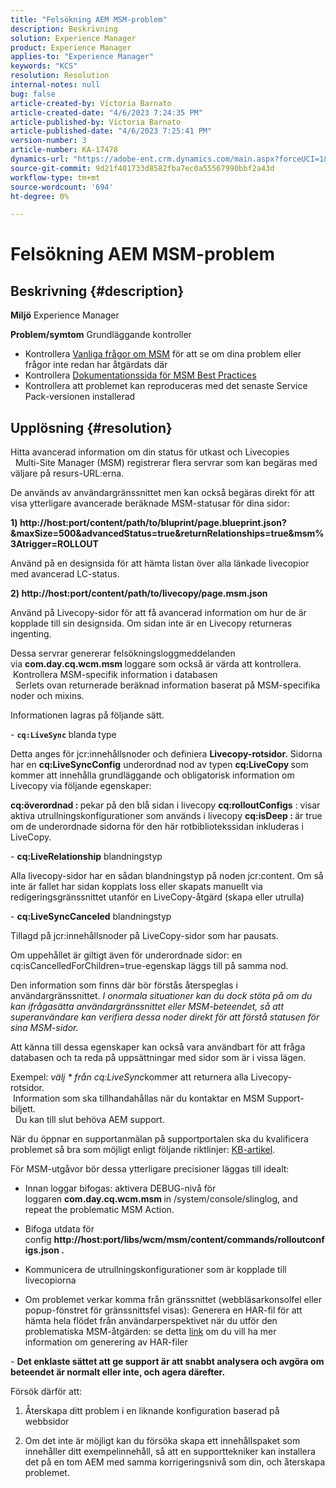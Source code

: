 ```yaml
---
title: "Felsökning AEM MSM-problem"
description: Beskrivning
solution: Experience Manager
product: Experience Manager
applies-to: "Experience Manager"
keywords: "KCS"
resolution: Resolution
internal-notes: null
bug: false
article-created-by: Victoria Barnato
article-created-date: "4/6/2023 7:24:35 PM"
article-published-by: Victoria Barnato
article-published-date: "4/6/2023 7:25:41 PM"
version-number: 3
article-number: KA-17478
dynamics-url: "https://adobe-ent.crm.dynamics.com/main.aspx?forceUCI=1&pagetype=entityrecord&etn=knowledgearticle&id=d219e1a3-b0d4-ed11-a7c7-6045bd006295"
source-git-commit: 9d21f401733d8582fba7ec0a55567990bbf2a43d
workflow-type: tm+mt
source-wordcount: '694'
ht-degree: 0%

---
```


# Felsökning AEM MSM-problem

## Beskrivning {#description}

<b>Miljö</b>
Experience Manager


<b>Problem/symtom</b>
Grundläggande kontroller



- Kontrollera [Vanliga frågor om MSM](https://helpx.adobe.com/experience-manager/kb/index/msm_faq.html) för att se om dina problem eller frågor inte redan har åtgärdats där
- Kontrollera [Dokumentationssida för MSM Best Practices](https://experienceleague.adobe.com/docs/experience-manager-65/administering/introduction/msm-best-practices.html?lang=en)
- Kontrollera att problemet kan reproduceras med det senaste Service Pack-versionen installerad



## Upplösning {#resolution}

Hitta avancerad information om din status för utkast och Livecopies<br> 
Multi-Site Manager (MSM) registrerar flera servrar som kan begäras med väljare på resurs-URL:erna.

De används av användargränssnittet men kan också begäras direkt för att visa ytterligare avancerade beräknade MSM-statusar för dina sidor:

<b>1) http://host:port/content/path/to/bluprint/page.blueprint.json?&amp;maxSize=500&amp;advancedStatus=true&amp;returnRelationships=true&amp;msm%3Atrigger=ROLLOUT</b>

Använd på en designsida för att hämta listan över alla länkade livecopior med avancerad LC-status.



<b>2) http://host:port/content/path/to/livecopy/page.msm.json</b>

Använd på Livecopy-sidor för att få avancerad information om hur de är kopplade till sin designsida.
Om sidan inte är en Livecopy returneras ingenting.



Dessa servrar genererar felsökningsloggmeddelanden via <b>com.day.cq.wcm.msm </b>loggare som också är värda att kontrollera.
<br> Kontrollera MSM-specifik information i databasen<br> 
Serlets ovan returnerade beräknad information baserat på MSM-specifika noder och mixins.

Informationen lagras på följande sätt.

- <b>`cq:LiveSync` </b>blanda<b> </b>type

Detta anges för jcr:innehållsnoder och definiera <b>Livecopy-rotsidor.</b>
Sidorna har en <b>cq:LiveSyncConfig</b> underordnad nod av typen <b>cq:LiveCopy </b>som kommer att innehålla grundläggande och obligatorisk information om Livecopy via följande egenskaper:

<b>cq:överordnad : </b>pekar på den blå sidan i livecopy
<b>cq:rolloutConfigs</b> : visar aktiva utrullningskonfigurationer som används i livecopy
<b>cq:isDeep : </b>är true om de underordnade sidorna för den här rotbibliotekssidan inkluderas i LiveCopy.



- <b>cq:LiveRelationship</b> blandningstyp

Alla livecopy-sidor har en sådan blandningstyp på noden jcr:content.
Om så inte är fallet har sidan kopplats loss eller skapats manuellt via redigeringsgränssnittet utanför en LiveCopy-åtgärd (skapa eller utrulla)



- <b>cq:LiveSyncCanceled</b> blandningstyp

Tillagd på jcr:innehållsnoder på LiveCopy-sidor som har pausats.

Om uppehållet är giltigt även för underordnade sidor: en cq:isCancelledForChildren=true-egenskap läggs till på samma nod.



Den information som finns där bör förstås återspeglas i användargränssnittet. *I onormala situationer kan du dock stöta på om du kan ifrågasätta användargränssnittet eller MSM-beteendet, så att superanvändare kan verifiera dessa noder direkt för att förstå statusen för sina MSM-sidor.*

Att känna till dessa egenskaper kan också vara användbart för att fråga databasen och ta reda på uppsättningar med sidor som är i vissa lägen.

Exempel: *välj \* från cq:LiveSync*kommer att returnera alla Livecopy-rotsidor.
<br> Information som ska tillhandahållas när du kontaktar en MSM Support-biljett.<br> 
Du kan till slut behöva AEM support.

När du öppnar en supportanmälan på supportportalen ska du kvalificera problemet så bra som möjligt enligt följande riktlinjer: [KB-artikel](https://experienceleague.adobe.com/docs/experience-cloud-kcs/kbarticles/KA-17494.html).

För MSM-utgåvor bör dessa ytterligare precisioner läggas till idealt:

- Innan loggar bifogas: aktivera DEBUG-nivå för loggaren <b>com.day.cq.wcm.msm </b>in /system/console/slinglog, and repeat the problematic MSM Action.

- Bifoga utdata för config <b>http://host:port/libs/wcm/msm/content/commands/rolloutconfigs.json .</b>

- Kommunicera de utrullningskonfigurationer som är kopplade till livecopiorna

- Om problemet verkar komma från gränssnittet (webbläsarkonsolfel eller popup-fönstret för gränssnittsfel visas): Generera en HAR-fil för att hämta hela flödet från användarperspektivet när du utför den problematiska MSM-åtgärden: se detta [link](https://help.tenderapp.com/kb/troubleshooting-your-tender-site/generating-an-har-file) om du vill ha mer information om generering av HAR-filer

- <b>Det enklaste sättet att ge support är att snabbt analysera och avgöra om beteendet är normalt eller inte, och agera därefter.</b>

Försök därför att:

1) Återskapa ditt problem i en liknande konfiguration baserad på webbsidor

2) Om det inte är möjligt kan du försöka skapa ett innehållspaket som innehåller ditt exempelinnehåll, så att en supporttekniker kan installera det på en tom AEM med samma korrigeringsnivå som din, och återskapa problemet.
